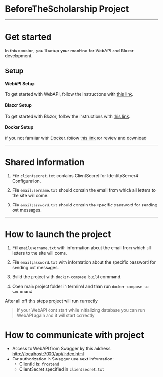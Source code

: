 # BeforeTheScholarship Project
---
# Get started

In this session, you'll setup your machine for WebAPI and Blazor development.

## Setup

#### WebAPI Setup
To get started with WebAPI, follow the instructions with [this link](https://learn.microsoft.com/en-us/aspnet/core/tutorials/first-web-api?view=aspnetcore-7.0&tabs=visual-studio).

#### Blazor Setup
To get started with Blazor, follow the instructions with [this link](https://aka.ms/blazor-getting-started).

#### Docker Setup
If you not familiar with Docker, follow [this link](https://docs.docker.com/get-docker/) for review and download.

---

# Shared information 

1. File ```clientsecret.txt``` contains ClientSecret for IdentityServer4 Configuration.

2. File ```emailusername.txt``` should contain the email from which all letters to the site will come.

3. File ```emailpassword.txt``` should contain the specific password for sending out messages.

---
# How to launch the project

1. Fill ```emailusername.txt``` with information about the email from which all letters to the site will come.

2. File ```emailpassword.txt``` with information about the specific password for sending out messages.

3. Build the project with ```docker-compose build``` command.

4. Open main project folder in terminal and than run ```docker-compose up``` command.

After all off this steps project will run currectly.

> If your WebAPI dont start while initializing database you can run WebAPI again and it will start correctly

# How to communicate with project

* Access to WebAPI from Swagger by this address [http://localhost:7000/api/index.html](http://localhost:7000/api/index.html)
* For authorization in Swagger use next information:  
    * ClientId is: ```frontend```
    * ClientSecret specified in ```clientsecret.txt```
